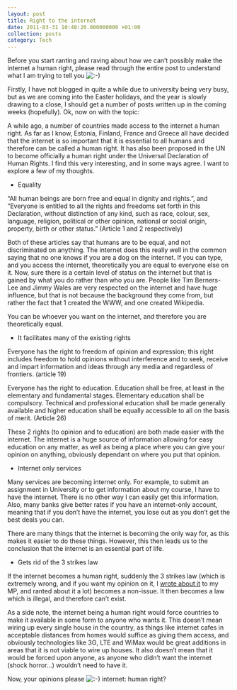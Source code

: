 ```yaml
---
layout: post
title: Right to the internet
date: 2011-03-31 10:48:20.000000000 +01:00
collection: posts
category: Tech
---
```


Before you start ranting and raving about how we can’t possibly make the internet a human right, please read through the entire post to understand what I am trying to tell you ![:-)](http://www.10people.co.uk/wp-includes/images/smilies/icon_smile.gif)

Firstly, I have not blogged in quite a while due to university being very busy, but as we are coming into the Easter holidays, and the year is slowly drawing to a close, I should get a number of posts written up in the coming weeks (hopefully). Ok, now on with the topic:

A while ago, a number of countries made access to the internet a human right. As far as I know, Estonia, Finland, France and Greece all have decided that the internet is so important that it is essential to all humans and therefore can be called a human right. It has also been proposed in the UN to become officially a human right under the Universal Declaration of Human Rights. I find this very interesting, and in some ways agree. I want to explore a few of my thoughts.

- Equality

“All human beings are born free and equal in dignity and rights.”, and “Everyone is entitled to all the rights and freedoms set forth in this Declaration, without distinction of any kind, such as race, colour, sex, language, religion, political or other opinion, national or social origin, property, birth or other status.” (Article 1 and 2 respectively)

Both of these articles say that humans are to be equal, and not discriminated on anything. The internet does this really well in the common saying that no one knows if you are a dog on the internet. If you can type, and you access the internet, theoretically you are equal to everyone else on it. Now, sure there is a certain level of status on the internet but that is gained by what you do rather than who you are. People like Tim Berners-Lee and Jimmy Wales are very respected on the internet and have huge influence, but that is not because the background they come from, but rather the fact that 1 created the WWW, and one created Wikipedia.

You can be whoever you want on the internet, and therefore you are theoretically equal.

- It facilitates many of the existing rights

Everyone has the right to freedom of opinion and expression; this right includes freedom to hold opinions without interference and to seek, receive and impart information and ideas through any media and regardless of frontiers. (article 19)

Everyone has the right to education. Education shall be free, at least in the elementary and fundamental stages. Elementary education shall be compulsory. Technical and professional education shall be made generally available and higher education shall be equally accessible to all on the basis of merit. (Article 26)

These 2 rights (to opinion and to education) are both made easier with the internet. The internet is a huge source of information allowing for easy education on any matter, as well as being a place where you can give your opinion on anything, obviously dependant on where you put that opinion.

- Internet only services

Many services are becoming internet only. For example, to submit an assignment in University or to get information about my course, I have to have the internet. There is no other way I can easily get this information. Also, many banks give better rates if you have an internet-only account, meaning that if you don’t have the internet, you lose out as you don’t get the best deals you can.

There are many things that the internet is becoming the only way for, as this makes it easier to do these things. However, this then leads us to the conclusion that the internet is an essential part of life.

- Gets rid of the 3 strikes law

If the internet becomes a human right, suddenly the 3 strikes law (which is extremely wrong, and if you want my opinion on it, I [wrote about it](http://www.10people.co.uk/index.php/2010/03/digital-economies-bill/ "Digital Economies Bill") to my MP, and ranted about it a lot) becomes a non-issue. It then becomes a law which is illegal, and therefore can’t exist.

As a side note, the internet being a human right would force countries to make it available in some form to anyone who wants it. This doesn’t mean wiring up every single house in the country, as things like internet cafes in acceptable distances from homes would suffice as giving them access, and obviously technologies like 3G, LTE and WiMax would be great additions in areas that it is not viable to wire up houses. It also doesn’t mean that it would be forced upon anyone, as anyone who didn’t want the internet (shock horror…) wouldn’t need to have it.

Now, your opinions please ![:-)](http://www.10people.co.uk/wp-includes/images/smilies/icon_smile.gif) internet: human right?
